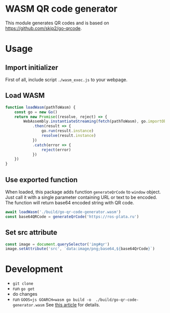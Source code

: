# WASM QR code generator
This module generates QR codes and is based on https://github.com/skip2/go-qrcode.

# Usage
## Import initializer
First of all, include script `./wasm_exec.js` to your webpage.

## Load WASM
````js
function loadWasm(pathToWasm) {
    const go = new Go()
    return new Promise((resolve, reject) => {
        WebAssembly.instantiateStreaming(fetch(pathToWasm), go.importObject)
            .then(result => {
                go.run(result.instance)
                resolve(result.instance)
            })
            .catch(error => {
                reject(error)
            })
    })
}
````

## Use exported function
When loaded, this package adds function `generateQrCode` to `window` object. Just call it with a single parameter containing URL or text to be encoded. The function will return base64 encoded string with QR code.
````js
await loadWasm('./build/go-qr-code-generator.wasm')
const base64QRCode = generateQrCode('https://ros-plata.ru')
````

## Set src attribute
````js
const image = document.querySelector('img#qr')
image.setAttribute('src', `data:image/png;base64,${base64QrCode}`)
````

# Development
- `git clone`
- run `go get`
- do changes
- run `GOOS=js GOARCH=wasm go build -o  ./build/go-qr-code-generator.wasm`
See [this article](https://golangbot.com/webassembly-using-go/) for details.
